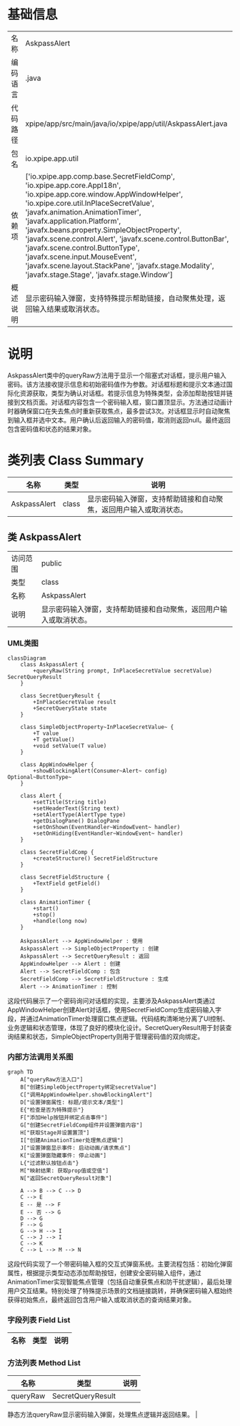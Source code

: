 # 基础信息

|      |      |
|------|------|
| 名称 | AskpassAlert |
| 编码语言 | .java |
| 代码路径 | xpipe/app/src/main/java/io/xpipe/app/util/AskpassAlert.java |
| 包名 | io.xpipe.app.util |
| 依赖项 | ['io.xpipe.app.comp.base.SecretFieldComp', 'io.xpipe.app.core.AppI18n', 'io.xpipe.app.core.window.AppWindowHelper', 'io.xpipe.core.util.InPlaceSecretValue', 'javafx.animation.AnimationTimer', 'javafx.application.Platform', 'javafx.beans.property.SimpleObjectProperty', 'javafx.scene.control.Alert', 'javafx.scene.control.ButtonBar', 'javafx.scene.control.ButtonType', 'javafx.scene.input.MouseEvent', 'javafx.scene.layout.StackPane', 'javafx.stage.Modality', 'javafx.stage.Stage', 'javafx.stage.Window'] |
| 概述说明 | 显示密码输入弹窗，支持特殊提示帮助链接，自动聚焦处理，返回输入结果或取消状态。 |

# 说明

AskpassAlert类中的queryRaw方法用于显示一个阻塞式对话框，提示用户输入密码。该方法接收提示信息和初始密码值作为参数。对话框标题和提示文本通过国际化资源获取，类型为确认对话框。若提示信息为特殊类型，会添加帮助按钮并链接到文档页面。对话框内容包含一个密码输入框，窗口置顶显示。方法通过动画计时器确保窗口在失去焦点时重新获取焦点，最多尝试3次。对话框显示时自动聚焦到输入框并选中文本。用户确认后返回输入的密码值，取消则返回null。最终返回包含密码值和状态的结果对象。

# 类列表 Class Summary

| 名称   | 类型  | 说明 |
|-------|------|-------------|
| AskpassAlert | class | 显示密码输入弹窗，支持帮助链接和自动聚焦，返回用户输入或取消状态。 |



## 类 AskpassAlert

|      |      |
|------|------|
| 访问范围 | public |
| 类型 | class |
| 名称 | AskpassAlert |
| 说明 | 显示密码输入弹窗，支持帮助链接和自动聚焦，返回用户输入或取消状态。 |


### UML类图

```mermaid
classDiagram
    class AskpassAlert {
        +queryRaw(String prompt, InPlaceSecretValue secretValue) SecretQueryResult
    }

    class SecretQueryResult {
        +InPlaceSecretValue result
        +SecretQueryState state
    }

    class SimpleObjectProperty~InPlaceSecretValue~ {
        +T value
        +T getValue()
        +void setValue(T value)
    }

    class AppWindowHelper {
        +showBlockingAlert(Consumer~Alert~ config) Optional~ButtonType~
    }

    class Alert {
        +setTitle(String title)
        +setHeaderText(String text)
        +setAlertType(AlertType type)
        +getDialogPane() DialogPane
        +setOnShown(EventHandler~WindowEvent~ handler)
        +setOnHiding(EventHandler~WindowEvent~ handler)
    }

    class SecretFieldComp {
        +createStructure() SecretFieldStructure
    }

    class SecretFieldStructure {
        +TextField getField()
    }

    class AnimationTimer {
        +start()
        +stop()
        +handle(long now)
    }

    AskpassAlert --> AppWindowHelper : 使用
    AskpassAlert --> SimpleObjectProperty : 创建
    AskpassAlert --> SecretQueryResult : 返回
    AppWindowHelper --> Alert : 创建
    Alert --> SecretFieldComp : 包含
    SecretFieldComp --> SecretFieldStructure : 生成
    Alert --> AnimationTimer : 控制
```

这段代码展示了一个密码询问对话框的实现，主要涉及AskpassAlert类通过AppWindowHelper创建Alert对话框，使用SecretFieldComp生成密码输入字段，并通过AnimationTimer处理窗口焦点逻辑。代码结构清晰地分离了UI控制、业务逻辑和状态管理，体现了良好的模块化设计。SecretQueryResult用于封装查询结果和状态，SimpleObjectProperty则用于管理密码值的双向绑定。


### 内部方法调用关系图

```mermaid
graph TD
    A["queryRaw方法入口"]
    B["创建SimpleObjectProperty绑定secretValue"]
    C["调用AppWindowHelper.showBlockingAlert"]
    D["设置弹窗属性: 标题/提示文本/类型"]
    E{"检查是否为特殊提示"}
    F["添加Help按钮并绑定点击事件"]
    G["创建SecretFieldComp组件并设置弹窗内容"]
    H["获取Stage并设置置顶"]
    I["创建AnimationTimer处理焦点逻辑"]
    J["设置弹窗显示事件: 启动动画/请求焦点"]
    K["设置弹窗隐藏事件: 停止动画"]
    L{"过滤默认按钮点击"}
    M["映射结果: 获取prop值或空值"]
    N["返回SecretQueryResult对象"]

    A --> B --> C --> D
    C --> E
    E -- 是 --> F
    E -- 否 --> G
    D --> G
    F --> G
    G --> H --> I
    C --> J --> I
    C --> K
    C --> L --> M --> N
```

这段代码实现了一个带密码输入框的交互式弹窗系统。主要流程包括：初始化弹窗属性，根据提示类型动态添加帮助按钮，创建安全密码输入组件，通过AnimationTimer实现智能焦点管理（包括自动重获焦点和防干扰逻辑），最后处理用户交互结果。特别处理了特殊提示场景的文档链接跳转，并确保密码输入框始终获得初始焦点，最终返回包含用户输入或取消状态的查询结果对象。

### 字段列表 Field List

| 名称  | 类型  | 说明 |
|-------|-------|------|

### 方法列表 Method List

| 名称  | 类型  | 说明 |
|-------|-------|------|
| queryRaw | SecretQueryResult | 

静态方法queryRaw显示密码输入弹窗，处理焦点逻辑并返回结果。 |




